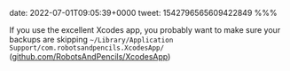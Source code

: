 date: 2022-07-01T09:05:39+0000
tweet: 1542796565609422849
%%%

If you use the excellent Xcodes app, you probably want to make sure your backups are skipping `~/Library/Application Support/com.robotsandpencils.XcodesApp/` ([github.com/RobotsAndPencils/XcodesApp](https://github.com/RobotsAndPencils/XcodesApp))

